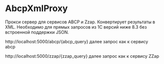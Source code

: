 # AbcpXmlProxy

Прокси сервер для сервисов ABCP и Zzap. Конвертирует результаты в XML. Необходимо для прямых запросов из 1С версий ниже 8.3 без встроенной поддержки JSON.

http://localhost:5000/abcp/{abcp_query} далее запрос как к сервису abcp

http://localhost:5000/zzap/{zzap_query} далее запрос как к сервису ZZap
